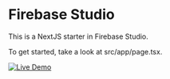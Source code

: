 # Firebase Studio

This is a NextJS starter in Firebase Studio.

To get started, take a look at src/app/page.tsx.

[![Live Demo](https://img.shields.io/badge/Live%20Demo-Click%20Here-blue)](https://9000-idx-studio-1746007224260.cluster-bg6uurscprhn6qxr6xwtrhvkf6.cloudworkstations.dev)

